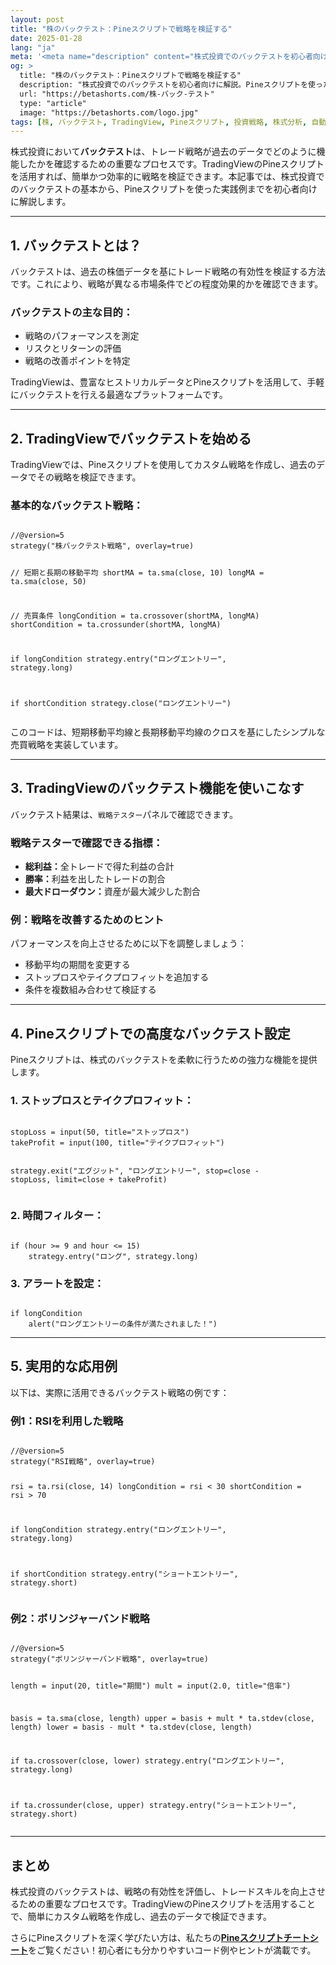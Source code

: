 ```yaml
---
layout: post
title: "株のバックテスト：Pineスクリプトで戦略を検証する"
date: 2025-01-28
lang: "ja"
meta: '<meta name="description" content="株式投資でのバックテストを初心者向けに解説。Pineスクリプトを活用してTradingViewで効率的に戦略を検証する方法を学びましょう。"><meta name="keywords" content="株 バック テスト, 株, バックテスト, Pineスクリプト, TradingView, 投資戦略, 株式分析, バックテスト方法"><meta name="author" content="Beta Shorts"><meta name="robots" content="index, follow"><link rel="canonical" href="https://betashorts.com/株-バック-テスト">'
og: >
  title: "株のバックテスト：Pineスクリプトで戦略を検証する"
  description: "株式投資でのバックテストを初心者向けに解説。Pineスクリプトを使ったTradingViewでの効率的な戦略検証方法を学びましょう。"
  url: "https://betashorts.com/株-バック-テスト"
  type: "article"
  image: "https://betashorts.com/logo.jpg"
tags: [株, バックテスト, TradingView, Pineスクリプト, 投資戦略, 株式分析, 自動化]
---
```


<p>株式投資において<strong>バックテスト</strong>は、トレード戦略が過去のデータでどのように機能したかを確認するための重要なプロセスです。TradingViewのPineスクリプトを活用すれば、簡単かつ効率的に戦略を検証できます。本記事では、株式投資でのバックテストの基本から、Pineスクリプトを使った実践例までを初心者向けに解説します。</p>

---

<h2>1. バックテストとは？</h2>
<p>バックテストは、過去の株価データを基にトレード戦略の有効性を検証する方法です。これにより、戦略が異なる市場条件でどの程度効果的かを確認できます。</p>

<h3>バックテストの主な目的：</h3>
<ul>
  <li>戦略のパフォーマンスを測定</li>
  <li>リスクとリターンの評価</li>
  <li>戦略の改善ポイントを特定</li>
</ul>

<p>TradingViewは、豊富なヒストリカルデータとPineスクリプトを活用して、手軽にバックテストを行える最適なプラットフォームです。</p>

---

<h2>2. TradingViewでバックテストを始める</h2>
<p>TradingViewでは、Pineスクリプトを使用してカスタム戦略を作成し、過去のデータでその戦略を検証できます。</p>

<h3>基本的なバックテスト戦略：</h3>
<pre><code>
//@version=5
strategy("株バックテスト戦略", overlay=true)

// 短期と長期の移動平均
shortMA = ta.sma(close, 10)
longMA = ta.sma(close, 50)

// 売買条件
longCondition = ta.crossover(shortMA, longMA)
shortCondition = ta.crossunder(shortMA, longMA)

if longCondition
    strategy.entry("ロングエントリー", strategy.long)

if shortCondition
    strategy.close("ロングエントリー")
</code></pre>

<p>このコードは、短期移動平均線と長期移動平均線のクロスを基にしたシンプルな売買戦略を実装しています。</p>

---

<h2>3. TradingViewのバックテスト機能を使いこなす</h2>
<p>バックテスト結果は、<code>戦略テスター</code>パネルで確認できます。</p>

<h3>戦略テスターで確認できる指標：</h3>
<ul>
  <li><strong>総利益：</strong>全トレードで得た利益の合計</li>
  <li><strong>勝率：</strong>利益を出したトレードの割合</li>
  <li><strong>最大ドローダウン：</strong>資産が最大減少した割合</li>
</ul>

<h3>例：戦略を改善するためのヒント</h3>
<p>パフォーマンスを向上させるために以下を調整しましょう：</p>
<ul>
  <li>移動平均の期間を変更する</li>
  <li>ストップロスやテイクプロフィットを追加する</li>
  <li>条件を複数組み合わせて検証する</li>
</ul>

---

<h2>4. Pineスクリプトでの高度なバックテスト設定</h2>
<p>Pineスクリプトは、株式のバックテストを柔軟に行うための強力な機能を提供します。</p>

<h3>1. ストップロスとテイクプロフィット：</h3>
<pre><code>
stopLoss = input(50, title="ストップロス")
takeProfit = input(100, title="テイクプロフィット")

strategy.exit("エグジット", "ロングエントリー", stop=close - stopLoss, limit=close + takeProfit)
</code></pre>

<h3>2. 時間フィルター：</h3>
<pre><code>
if (hour >= 9 and hour <= 15)
    strategy.entry("ロング", strategy.long)
</code></pre>

<h3>3. アラートを設定：</h3>
<pre><code>
if longCondition
    alert("ロングエントリーの条件が満たされました！")
</code></pre>

---

<h2>5. 実用的な応用例</h2>
<p>以下は、実際に活用できるバックテスト戦略の例です：</p>

<h3>例1：RSIを利用した戦略</h3>
<pre><code>
//@version=5
strategy("RSI戦略", overlay=true)

rsi = ta.rsi(close, 14)
longCondition = rsi < 30
shortCondition = rsi > 70

if longCondition
    strategy.entry("ロングエントリー", strategy.long)

if shortCondition
    strategy.entry("ショートエントリー", strategy.short)
</code></pre>

<h3>例2：ボリンジャーバンド戦略</h3>
<pre><code>
//@version=5
strategy("ボリンジャーバンド戦略", overlay=true)

length = input(20, title="期間")
mult = input(2.0, title="倍率")

basis = ta.sma(close, length)
upper = basis + mult * ta.stdev(close, length)
lower = basis - mult * ta.stdev(close, length)

if ta.crossover(close, lower)
    strategy.entry("ロングエントリー", strategy.long)

if ta.crossunder(close, upper)
    strategy.entry("ショートエントリー", strategy.short)
</code></pre>

---

<h2>まとめ</h2>
<p>株式投資のバックテストは、戦略の有効性を評価し、トレードスキルを向上させるための重要なプロセスです。TradingViewのPineスクリプトを活用することで、簡単にカスタム戦略を作成し、過去のデータで検証できます。</p>
<p>さらにPineスクリプトを深く学びたい方は、私たちの<a href="https://betashorts.gumroad.com/l/kwrjr" target="_blank"><strong>Pineスクリプトチートシート</strong></a>をご覧ください！初心者にも分かりやすいコード例やヒントが満載です。</p>
